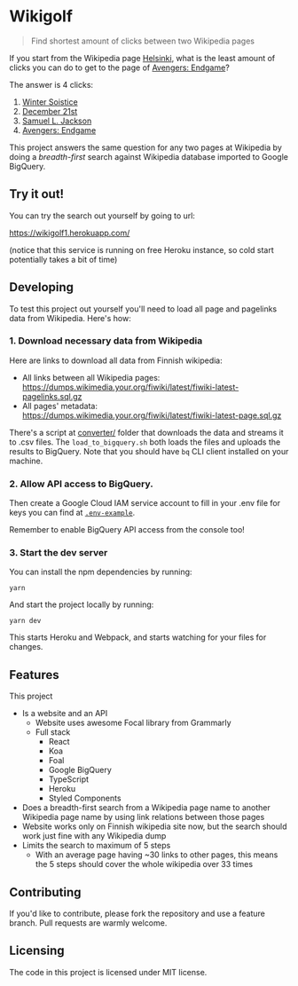 # Wikigolf

> Find shortest amount of clicks between two Wikipedia pages

If you start from the Wikipedia page [Helsinki](), what is the least amount of
clicks you can do to get to the page of [Avengers: Endgame]()?

The answer is 4 clicks:

1. [Winter Soistice](https://fi.wikipedia.org/wiki/Talvip%C3%A4iv%C3%A4nseisaus)
2. [December 21st](https://fi.wikipedia.org/wiki/21._joulukuuta)
3. [Samuel L. Jackson](https://fi.wikipedia.org/wiki/Samuel_L._Jackson)
4. [Avengers: Endgame](https://fi.wikipedia.org/wiki/Avengers:_Endgame)

This project answers the same question for any two pages at Wikipedia by doing a
_breadth-first_ search against Wikipedia database imported to Google BigQuery.

## Try it out!

You can try the search out yourself by going to url:

https://wikigolf1.herokuapp.com/

(notice that this service is running on free Heroku instance, so cold start
potentially takes a bit of time)

## Developing

To test this project out yourself you'll need to load all page and pagelinks
data from Wikipedia. Here's how:

### 1. Download necessary data from Wikipedia

Here are links to download all data from Finnish wikipedia:

- All links between all Wikipedia pages: https://dumps.wikimedia.your.org/fiwiki/latest/fiwiki-latest-pagelinks.sql.gz
- All pages' metadata: https://dumps.wikimedia.your.org/fiwiki/latest/fiwiki-latest-page.sql.gz

There's a script at [converter/](converter/) folder that downloads the data and
streams it to .csv files. The `load_to_bigquery.sh` both loads the files and
uploads the results to BigQuery. Note that you should have `bq` CLI client
installed on your machine.

### 2. Allow API access to BigQuery.

Then create a Google Cloud IAM service account to fill in your .env file for
keys you can find at [`.env-example`](.env-example).

Remember to enable BigQuery API access from the console too!

### 3. Start the dev server

You can install the npm dependencies by running:

```
yarn
```

And start the project locally by running:

```
yarn dev
```

This starts Heroku and Webpack, and starts watching for your files for changes.

## Features

This project

- Is a website and an API
  - Website uses awesome Focal library from Grammarly
  - Full stack
    - React
    - Koa
    - Foal
    - Google BigQuery
    - TypeScript
    - Heroku
    - Styled Components
- Does a breadth-first search from a Wikipedia page name to another Wikipedia
  page name by using link relations between those pages
- Website works only on Finnish wikipedia site now, but the search should work
  just fine with any Wikipedia dump
- Limits the search to maximum of 5 steps
  - With an average page having ~30 links to other pages, this means the 5 steps
    should cover the whole wikipedia over 33 times

## Contributing

If you'd like to contribute, please fork the repository and use a feature
branch. Pull requests are warmly welcome.

## Licensing

The code in this project is licensed under MIT license.
